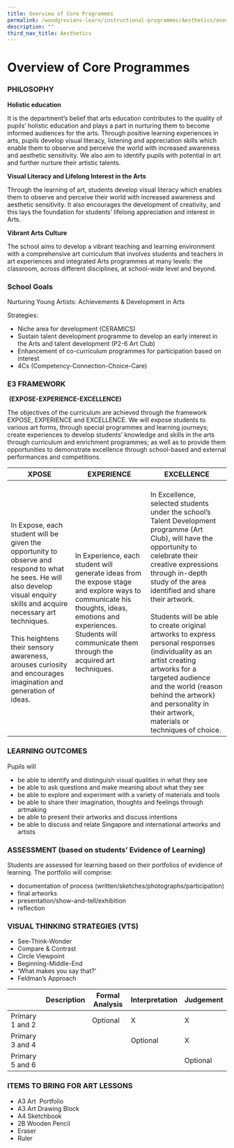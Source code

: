 ```yaml
---
title: Overview of Core Programmes
permalink: /woodgrovians-learn/instructional-programmes/Aesthetics/overview-of-core-programmes/
description: ""
third_nav_title: Aesthetics
---
```

# **Overview of Core Programmes**

### PHILOSOPHY

**Holistic education**

It is the department’s belief that arts education contributes to the quality of pupils’ holistic education and plays a part in nurturing them to become informed audiences for the arts. Through positive learning experiences in arts, pupils develop visual literacy, listening and appreciation skills which enable them to observe and perceive the world with increased awareness and aesthetic sensitivity. We also aim to identify pupils with potential in art and further nurture their artistic talents.

**Visual Literacy and Lifelong Interest in the Arts**

Through the learning of art, students develop visual literacy which enables them to observe and perceive their world with increased awareness and aesthetic sensitivity. It also encourages the development of creativity, and this lays the foundation for students’ lifelong appreciation and interest in Arts.

**Vibrant Arts Culture**

The school aims to develop a vibrant teaching and learning environment with a comprehensive art curriculum that involves students and teachers in art experiences and integrated Arts programmes at many levels: the classroom, across different disciplines, at school-wide level and beyond.

### School Goals

Nurturing Young Artists: Achievements & Development in Arts

Strategies:

*   Niche area for development (CERAMICS)
*   Sustain talent development programme to develop an early interest in the Arts and talent development (P2-6 Art Club)
*   Enhancement of co-curriculum programmes for participation based on interest
*   4Cs (Competency-Connection-Choice-Care)

### E3 FRAMEWORK

 **(EXPOSE-EXPERIENCE-EXCELLENCE)**

The objectives of the curriculum are achieved through the framework EXPOSE, EXPERIENCE and EXCELLENCE. We will expose students to various art forms, through special programmes and learning journeys; create experiences to develop students’ knowledge and skills in the arts through curriculum and enrichment programmes; as well as to provide them opportunities to demonstrate excellence through school-based and external performances and competitions.

| XPOSE<br>  	| EXPERIENCE 	| EXCELLENCE 	|
|---	|---	|---	|
| <br>In Expose, each student will be given the opportunity to observe and respond to what he sees. He will also develop visual enquiry skills and acquire necessary art techniques.<br><br>This heightens their sensory awareness, arouses curiosity and encourages imagination and generation of ideas. 	| <br>In Experience, each student will generate ideas from the expose stage and explore ways to communicate his thoughts, ideas, emotions and experiences. Students will communicate them through the acquired art techniques.<br> 	| <br>In Excellence, selected students under the school’s Talent Development programme (Art Club), will have the opportunity to celebrate their creative expressions through in-depth study of the area identified and share their artwork.<br><br>Students will be able to create original artworks to express personal responses (individuality as an artist creating artworks for a targeted audience and the world (reason behind the artwork) and personality in their artwork, materials or techniques of choice. 	|


### LEARNING OUTCOMES

Pupils will

*   be able to identify and distinguish visual qualities in what they see  
*   be able to ask questions and make meaning about what they see  
*   be able to explore and experiment with a variety of materials and tools   
*   be able to share their imagination, thoughts and feelings through artmaking    
*   be able to present their artworks and discuss intentions    
*   be able to discuss and relate Singapore and international artworks and artists   
    
### ASSESSMENT (based on students’ Evidence of Learning)

Students are assessed for learning based on their portfolios of evidence of learning. The portfolio will comprise:

*   documentation of process (written/sketches/photographs/participation)  
*   final artworks  
*   presentation/show-and-tell/exhibition  
*   reflection  
    
### VISUAL THINKING STRATEGIES (VTS)

*   See-Think-Wonder  
*   Compare & Contrast  
*   Circle Viewpoint  
*   Beginning-Middle-End  
*   ‘What makes you say that?’  
*   Feldman’s Approach

|  	| Description 	| Formal Analysis 	| Interpretation 	| Judgement 	|
|---	|---	|---	|---	|---	|
| Primary 1 and 2 	|   	| Optional    	|           X 	          | X 	|
| Primary 3 and 4 	|   	|   	| Optional 	| X 	|
| Primary 5 and 6 	|   	|   	|   	| Optional 	|


### ITEMS TO BRING FOR ART LESSONS

*   A3 Art  Portfolio  
*   A3 Art Drawing Block  
*   A4 Sketchbook  
*   2B Wooden Pencil  
*   Eraser  
*   Ruler